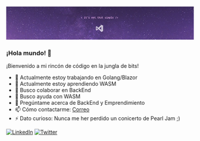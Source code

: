 ![Texto alternativo](https://github.com/Ivacker/ivacker/blob/main/visual_studio_wallpaper_009%20-%20copia.jpg?raw=true)
### ¡Hola mundo! 👋
¡Bienvenido a mi rincón de código en la jungla de bits!

- 🔭 Actualmente estoy trabajando en Golang/Blazor
- 🌱 Actualmente estoy aprendiendo WASM
- 👯 Busco colaborar en BackEnd
- 🤔 Busco ayuda con WASM
- 💬 Pregúntame acerca de BackEnd y Emprendimiento
- 📫 Cómo contactarme: [Correo](mailto:ivan@ivacker.dev)
- ⚡ Dato curioso: Nunca me her perdido un conicerto de Pearl Jam ;)

[![LinkedIn](https://img.shields.io/badge/-LinkedIn-blue?style=flat-square&logo=linkedin&logoColor=white)](https://www.linkedin.com/in/icmh/)
[![Twitter](https://img.shields.io/badge/-Twitter-blue?style=flat-square&logo=twitter&logoColor=white)](https://twitter.com/ivacker)
